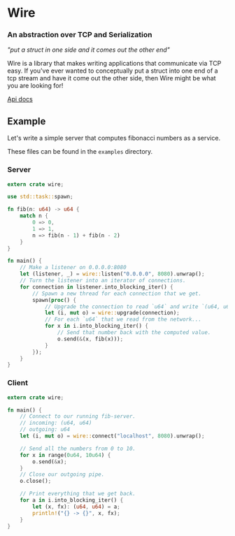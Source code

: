 # Wire
### An abstraction over TCP and Serialization

_"put a struct in one side and it comes out the other end"_

Wire is a library that makes writing applications that communicate via TCP easy.
If you've ever wanted to conceptually put a struct into one end of a tcp stream
and have it come out the other side, then Wire might be what you are looking for!

[Api docs](http://tyoverby.com/wire/wire/index.html)

## Example
Let's write a simple server that computes fibonacci numbers as a service.

These files can be found in the `examples` directory.
### Server

```rust
extern crate wire;

use std::task::spawn;

fn fib(n: u64) -> u64 {
    match n {
        0 => 0,
        1 => 1,
        n => fib(n - 1) + fib(n - 2)
    }
}

fn main() {
    // Make a listener on 0.0.0.0:8080
    let (listener, _) = wire::listen("0.0.0.0", 8080).unwrap();
    // Turn the listener into an iterator of connections.
    for connection in listener.into_blocking_iter() {
        // Spawn a new thread for each connection that we get.
        spawn(proc() {
            // Upgrade the connection to read `u64` and write `(u64, u64)`.
            let (i, mut o) = wire::upgrade(connection);
            // For each `u64` that we read from the network...
            for x in i.into_blocking_iter() {
                // Send that number back with the computed value.
                o.send(&(x, fib(x)));
            }
        });
    }
}

```

### Client

```rust
extern crate wire;

fn main() {
    // Connect to our running fib-server.
    // incoming: (u64, u64)
    // outgoing: u64
    let (i, mut o) = wire::connect("localhost", 8080).unwrap();

    // Send all the numbers from 0 to 10.
    for x in range(0u64, 10u64) {
        o.send(&x);
    }
    // Close our outgoing pipe.
    o.close();

    // Print everything that we get back.
    for a in i.into_blocking_iter() {
        let (x, fx): (u64, u64) = a;
        println!("{} -> {}", x, fx);
    }
}

```

